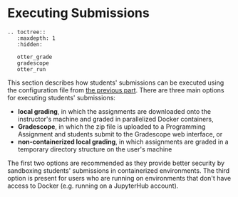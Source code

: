 # Executing Submissions

```eval_rst
.. toctree::
   :maxdepth: 1
   :hidden:

   otter_grade
   gradescope
   otter_run
```

This section describes how students' submissions can be executed using the configuration file from [the previous part](../otter_generate/index.md). There are three main options for executing students' submissions:

* **local grading**, in which the assignments are downloaded onto the instructor's machine and graded in parallelized Docker containers,
* **Gradescope**, in which the zip file is uploaded to a Programming Assignment and students submit to the Gradescope web interface, or
* **non-containerized local grading**, in which assignments are graded in a temporary directory structure on the user's machine

The first two options are recommended as they provide better security by sandboxing students' submissions in containerized environments. The third option is present for users who are running on environments that don't have access to Docker (e.g. running on a JupyterHub account).
